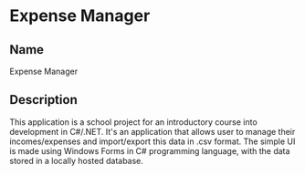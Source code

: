 # Expense Manager

## Name
Expense Manager

## Description
This application is a school project for an introductory course into development in C#/.NET.
It's an application that allows user to manage their incomes/expenses and import/export this data in .csv format.
The simple UI is made using Windows Forms in C# programming language, with the data stored in a locally hosted database.
